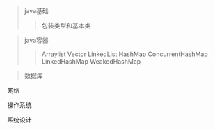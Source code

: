 
>java基础
>>包装类型和基本类

>java容器
>>Arraylist
>>Vector
>>LinkedList
>>HashMap
>>ConcurrentHashMap
>>LinkedHashMap
>>WeakedHashMap


>数据库
>>
网络

操作系统

系统设计
